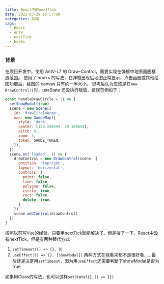 ```yaml
---
title: React中的nextTick
date: 2021-03-29 15:57:09
categories: 前端
tags:
  - React
  - AntV
  - nextTick
  - hooks
---
```


### 背景

在项目开发中，使用 AntV-L7 的 Draw-Control，需要实现在弹框中地图画圈框选范围。
使用了 hooks 的写法，在弹框出现后地图正常显示，点击画圈或其他绘图功能后，绘图的 canvas 只有约一半大小。
思考后认为应该是在`new DrawControl()`时，useState 还没执行赋值，错误范例如下：

```javascript
const handleDrawCircle = () => {
  setShowModal(true)
  scene = new Scene({
    id: 'drawCircleWrap',
    map: new GaodeMap({
      style: 'dark',
      center: [120.190494, 30.189643],
      pitch: 0,
      zoom: 4,
      token: GAODE_TOKEN,
    }),
  })
  scene.on('loaded', () => {
    drawControl = new DrawControl(scene, {
      position: 'topright',
      layout: 'horizontal',
      controls: {
        point: false,
        line: false,
        polygon: false,
        circle: true,
        rect: false,
        delete: true,
      }
    })
    scene.addControl(drawControl)
  })
}
```
按照以前写Vue的经验，只要用nextTick就能解决了，但是搜了一下，React中没有nextTick，但是有两种替代方式
1. `setTimeout(() => {}, 0)`
2. `useEffect(() => {}, [showModal])`
两种方式在我看来都不是很好看……最后还是决定用`setTimeout`，因为用`useEffect`还需要判断下showModal是否为true

如果用Class的写法，也可以这样`setState({},() => {})`
